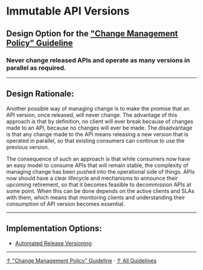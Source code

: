 # Immutable API Versions

## Design Option for the ["Change Management Policy" Guideline](../..)

### Never change released APIs and operate as many versions in parallel as required.

---

## Design Rationale:

Another possible way of managing change is to make the promise that an API version, once released, will never change. The advantage of this approach is that by definition, no client will ever break because of changes made to an API, because no changes will ever be made. The disadvantage is that any change made to the API means releasing a new version that is operated in parallel, so that existing consumers can continue to use the previous version.

The consequence of such an approach is that while consumers now have an easy model to consume APIs that will remain stable, the complexity of managing change has been pushed into the operational side of things. APIs now should have a clear lifecycle and mechanisms to announce their upcoming retirement, so that it becomes feasible to decommission APIs at some point. When this can be done depends on the active clients and SLAs with them, which means that monitoring clients and understanding their consumption of API version becomes essential.


---

## Implementation Options:

- [Automated Release Versioning](how/automated-release-versioning "Manage releases automatically to operate many versions in parallel and route users to their versions.")

---

[↑ "Change Management Policy" Guideline](../..) · [↑ All Guidelines](../../../..)
